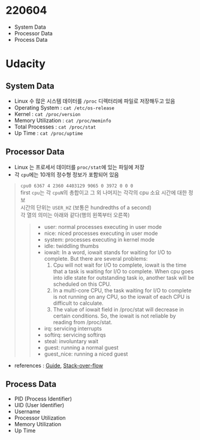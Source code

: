 # 220604


* System Data
* Processor Data
* Process Data

<!--more-->
# Udacity
## System Data
* Linux 수 많은 시스템 데이터를 `/proc` 디렉터리에 파일로 저장해두고 있음
* Operating System : `cat /etc/os-release`
* Kernel : `cat /proc/version`
* Memory Utilization : `cat /proc/meminfo`
* Total Processes : `cat /proc/stat`
* Up Time : `cat /proc/uptime`

## Processor Data
* Linux 는 프로세서 데이터를 `proc/stat`에 있는 파일에 저장
* 각 `cpu`에는 10개의 정수형 정보가 포함되어 있음
> `cpu0 6367 4 2360 4403129 9065 0 3972 0 0 0`\
> first `cpu`는 각 `cpuN`의 총합이고 그 외 나머지는 각각의 cpu 소요 시간에 대한 정보\
> 시간의 단위는 `USER_HZ` (보통은 hundredths of a second)\
> 각 열의 의미는 아래와 같다(행의 왼쪽부터 오른쪽)
> 
>>    * user: normal processes executing in user mode
>>    * nice: niced processes executing in user mode
>>    * system: processes executing in kernel mode
>>    * idle: twiddling thumbs
>>    * iowait: In a word, iowait stands for waiting for I/O to complete. But there are several problems:
>>        1. Cpu will not wait for I/O to complete, iowait is the time that a task is waiting for I/O to complete. When cpu goes into idle state for outstanding task io, another task will be scheduled on this CPU.
>>        1. In a multi-core CPU, the task waiting for I/O to complete is not running on any CPU, so the iowait of each CPU is difficult to calculate.
>>        1. The value of iowait field in /proc/stat will decrease in certain conditions. So, the iowait is not reliable by reading from /proc/stat.
>>  * irq: servicing interrupts
>>  * softirq: servicing softirqs
>>  * steal: involuntary wait
>>  * guest: running a normal guest
>>  * guest_nice: running a niced guest
* references : [Guide](https://github.com/Leo-G/Data-Science-Wiki), [Stack-over-flow](https://stackoverflow.com/questions/23367857/accurate-calculation-of-cpu-usage-given-in-percentage-in-linux)


## Process Data
* PID (Process Identifier)
* UID (User Identifier)
* Username
* Processor Utilization
* Memory Utilization
* Up Time

